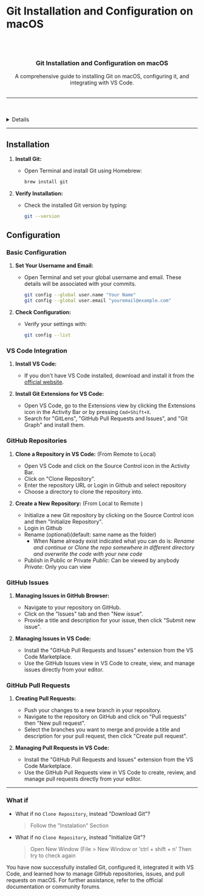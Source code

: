 # Git Installation and Configuration on macOS

<a name="readme-top"/>

<br/>

<br />
<div align="center">
  <h3 align="center">Git Installation and Configuration on macOS</h3>
</div>
<div align="center">
  A comprehensive guide to installing Git on macOS, configuring it, and integrating with VS Code.
</div>

<br />

---

<br />
<br />

<details>
  <summary>Table of Contents</summary>
  <ol>
    <li>
      <a href="#installation">Installation</a>
    </li>
    <li>
      <a href="#configuration">Configuration</a>
      <ol>
        <li>
          <a href="#basic-configuration">Basic Configuration</a>
        </li>
        <li>
          <a href="#vs-code-integration">VS Code Integration</a>
        </li>
        <li>
          <a href="#github-repositories">GitHub Repositories</a>
        </li>
        <li>
          <a href="#github-issues">GitHub Issues</a>
        </li>
        <li>
          <a href="#github-pull-requests">GitHub Pull Requests</a>
        </li>
        <li>
          <a href="#what-if">What if</a>
        </li>
      </ol>
    </li>
  </ol>
</details>

---

## Installation

1. **Install Git:**
   - Open Terminal and install Git using Homebrew:
     ```sh
     brew install git
     ```

2. **Verify Installation:**
   - Check the installed Git version by typing:
     ```sh
     git --version
     ```

## Configuration

### Basic Configuration

1. **Set Your Username and Email:**
   - Open Terminal and set your global username and email. These details will be associated with your commits.
     ```sh
     git config --global user.name "Your Name"
     git config --global user.email "youremail@example.com"
     ```

2. **Check Configuration:**
   - Verify your settings with:
     ```sh
     git config --list
     ```

### VS Code Integration

1. **Install VS Code:**
   - If you don't have VS Code installed, download and install it from the [official website](https://code.visualstudio.com/).

2. **Install Git Extensions for VS Code:**
   - Open VS Code, go to the Extensions view by clicking the Extensions icon in the Activity Bar or by pressing `Cmd+Shift+X`.
   - Search for "GitLens", "GitHub Pull Requests and Issues", and "Git Graph" and install them.

### GitHub Repositories

1. **Clone a Repository in VS Code:**
    (From Remote to Local)
   - Open VS Code and click on the Source Control icon in the Activity Bar.
   - Click on "Clone Repository".
   - Enter the repository URL or Login in Github and select repository
   - Choose a directory to clone the repository into.

2. **Create a New Repository:**
    (From Local to Remote )
   - Initialize a new Git repository by clicking on the Source Control icon and then "Initialize Repository".
   - Login in Github
   - Rename (optional)(default: same name as the folder)
     - When Name already exist indicated what you can do is:
       *Rename and continue* or *Clone the repo somewhere in different directory and overwrite the code with your new code*
   - Publish in Public or Private
       *Public*: Can be viewed by anybody
       *Private*: Only you can view

### GitHub Issues

1. **Managing Issues in GitHub Browser:**
   - Navigate to your repository on GitHub.
   - Click on the "Issues" tab and then "New issue".
   - Provide a title and description for your issue, then click "Submit new issue".

2. **Managing Issues in VS Code:**
   - Install the "GitHub Pull Requests and Issues" extension from the VS Code Marketplace.
   - Use the GitHub Issues view in VS Code to create, view, and manage issues directly from your editor.

### GitHub Pull Requests

1. **Creating Pull Requests:**
   - Push your changes to a new branch in your repository.
   - Navigate to the repository on GitHub and click on "Pull requests" then "New pull request".
   - Select the branches you want to merge and provide a title and description for your pull request, then click "Create pull request".

2. **Managing Pull Requests in VS Code:**
   - Install the "GitHub Pull Requests and Issues" extension from the VS Code Marketplace.
   - Use the GitHub Pull Requests view in VS Code to create, review, and manage pull requests directly from your editor.

---

### What if
- What if no `Clone Repository`, instead "Download Git"?
  > Follow the "Instalation" Section

- What if no `Clone Repository`, instead "Initialize Git"?
  > Open New Window (File > New Window or 'ctrl + shift + n'
  > Then try to check again

You have now successfully installed Git, configured it, integrated it with VS Code, and learned how to manage GitHub repositories, issues, and pull requests on macOS. For further assistance, refer to the official documentation or community forums.
